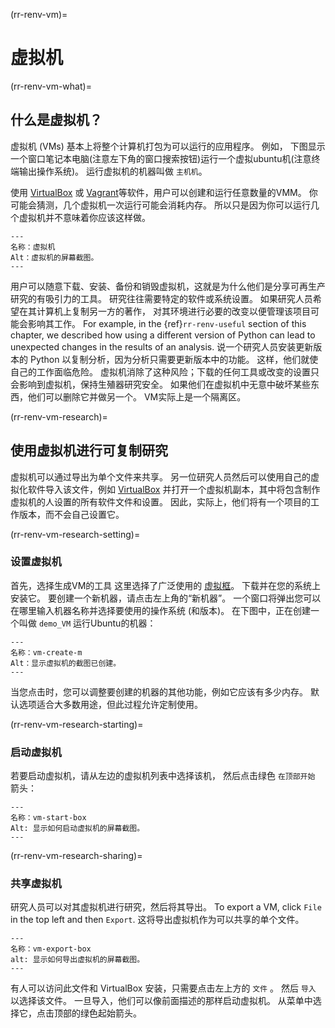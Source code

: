 (rr-renv-vm)=
# 虚拟机

(rr-renv-vm-what)=
## 什么是虚拟机？

虚拟机 (VMs) 基本上将整个计算机打包为可以运行的应用程序。 例如， 下图显示一个窗口笔记本电脑(注意左下角的窗口搜索按钮)运行一个虚拟ubuntu机(注意终端输出操作系统)。 运行虚拟机的机器叫做 `主机机`。

使用 [VirtualBox](https://www.virtualbox.org/) 或 [Vagrant](https://www.vagrantup.com/)等软件，用户可以创建和运行任意数量的VMM。 你可能会猜测，几个虚拟机一次运行可能会消耗内存。 所以只是因为你可以运行几个虚拟机并不意味着你应该这样做。

```{figure} ../../figures/virtual-machine.png
---
名称：虚拟机
Alt：虚拟机的屏幕截图。
---

```

用户可以随意下载、安装、备份和销毁虚拟机，这就是为什么他们是分享可再生产研究的有吸引力的工具。 研究往往需要特定的软件或系统设置。 如果研究人员希望在其计算机上复制另一方的著作， 对其环境进行必要的改变以便管理该项目可能会影响其工作。 For example, in the {ref}`rr-renv-useful` section of this chapter, we described how using a different version of Python can lead to unexpected changes in the results of an analysis. 说一个研究人员安装更新版本的 Python 以复制分析，因为分析只需要更新版本中的功能。 这样，他们就使自己的工作面临危险。 虚拟机消除了这种风险；下载的任何工具或改变的设置只会影响到虚拟机，保持生殖器研究安全。 如果他们在虚拟机中无意中破坏某些东西，他们可以删除它并做另一个。 VM实际上是一个隔离区。

(rr-renv-vm-research)=
## 使用虚拟机进行可复制研究

虚拟机可以通过导出为单个文件来共享。 另一位研究人员然后可以使用自己的虚拟化软件导入该文件，例如 [VirtualBox](https://www.virtualbox.org/) 并打开一个虚拟机副本，其中将包含制作虚拟机的人设置的所有软件文件和设置。 因此，实际上，他们将有一个项目的工作版本，而不会自己设置它。

(rr-renv-vm-research-setting)=
### 设置虚拟机

首先，选择生成VM的工具 这里选择了广泛使用的 [虚拟框](https://www.virtualbox.org/)。 下载并在您的系统上安装它。 要创建一个新机器，请点击左上角的“新机器”。 一个窗口将弹出您可以在哪里输入机器名称并选择要使用的操作系统 (和版本)。 在下图中，正在创建一个叫做 `demo_VM` 运行Ubuntu的机器：

```{figure} ../../figures/vm-create-machine.png
---
名称：vm-create-m
Alt：显示虚拟机的截图已创建。
---

```

当您点击时，您可以调整要创建的机器的其他功能，例如它应该有多少内存。 默认选项适合大多数用途，但此过程允许定制使用。

(rr-renv-vm-research-starting)=
### 启动虚拟机

若要启动虚拟机，请从左边的虚拟机列表中选择该机， 然后点击绿色 `在顶部开始` 箭头：

```{figure} ../../figures/vm-start-machine.png
---
名称：vm-start-box
Alt: 显示如何启动虚拟机的屏幕截图。
---

```

(rr-renv-vm-research-sharing)=
### 共享虚拟机

研究人员可以对其虚拟机进行研究，然后将其导出。 To export a VM, click `File` in the top left and then `Export`. 这将导出虚拟机作为可以共享的单个文件。

```{figure} ../../figures/vm-export-machine.png
---
名称：vm-export-box
alt: 显示如何导出虚拟机的屏幕截图。
---

```

有人可以访问此文件和 VirtualBox 安装，只需要点击左上方的 `文件` 。 然后 `导入` 以选择该文件。 一旦导入，他们可以像前面描述的那样启动虚拟机。 从菜单中选择它，点击顶部的绿色起始箭头。
